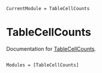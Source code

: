```@meta
CurrentModule = TableCellCounts
```

# TableCellCounts

Documentation for [TableCellCounts](https://github.com/bcbi/TableCellCounts.jl).

```@index
```

```@autodocs
Modules = [TableCellCounts]
```
